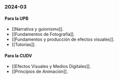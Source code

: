 ### 2024-03
#### Para la UPB

- [[Narrativa y guionismo]].
- [[Fundamentos de Fotografía]].
- [[Fundamentos y producción de efectos visuales]].
- [[Tutorías]].
#### Para la CUDV

- [[Efectos Visuales y Medios Digitales]].
- [[Principios de Animación]].